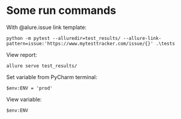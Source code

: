 # Some run commands

With @alure.issue link template:
```
python -m pytest --alluredir=test_results/ --allure-link-pattern=issue:'https://www.mytesttracker.com/issue/{}' .\tests
```

View report:
```
allure serve test_results/
```

Set variable from PyCharm terminal:
```
$env:ENV = 'prod'
```
View variable:
```
$env:ENV
```